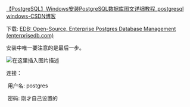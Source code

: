 [【PostgreSQL】Windows安装PostgreSQL数据库图文详细教程_postgresql windows-CSDN博客](https://blog.csdn.net/weixin_44299027/article/details/136242401)

下载: [EDB: Open-Source, Enterprise Postgres Database Management (enterprisedb.com)](https://www.enterprisedb.com/downloads/postgres-postgresql-downloads)



安装中唯一要注意的是最后一步。

![在这里插入图片描述](https://cdn.jsdelivr.net/gh/sword4869/pic1@main/images/202407102308443.png)

连接：

​	用户名: postgres

​	密码: 刚才自己设置的
